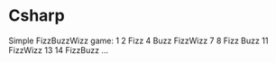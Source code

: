 # Csharp
Simple FizzBuzzWizz game:
1
2
Fizz
4
Buzz
FizzWizz
7
8
Fizz
Buzz
11
FizzWizz
13
14
FizzBuzz
...
